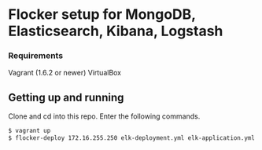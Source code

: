 # Flocker setup for MongoDB, Elasticsearch, Kibana, Logstash

### Requirements

Vagrant (1.6.2 or newer)
VirtualBox


## Getting up and running

Clone and cd into this repo. Enter the following commands.

```bash 
$ vagrant up
$ flocker-deploy 172.16.255.250 elk-deployment.yml elk-application.yml
```
